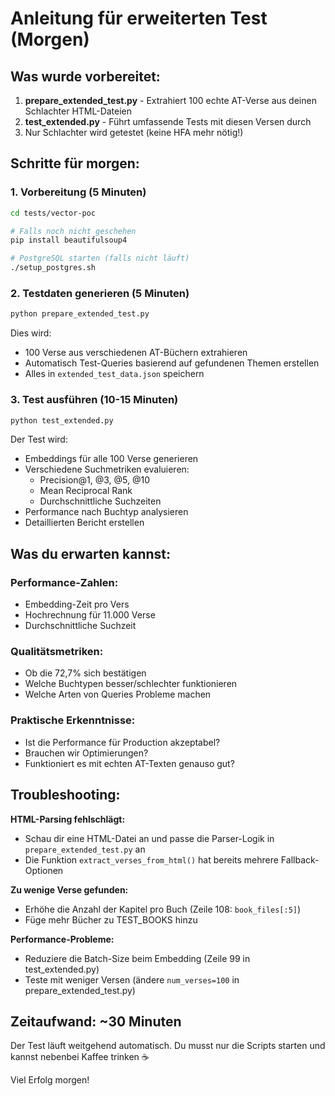 # Anleitung für erweiterten Test (Morgen)

## Was wurde vorbereitet:

1. **prepare_extended_test.py** - Extrahiert 100 echte AT-Verse aus deinen Schlachter HTML-Dateien
2. **test_extended.py** - Führt umfassende Tests mit diesen Versen durch
3. Nur Schlachter wird getestet (keine HFA mehr nötig!)

## Schritte für morgen:

### 1. Vorbereitung (5 Minuten)
```bash
cd tests/vector-poc

# Falls noch nicht geschehen
pip install beautifulsoup4

# PostgreSQL starten (falls nicht läuft)
./setup_postgres.sh
```

### 2. Testdaten generieren (5 Minuten)
```bash
python prepare_extended_test.py
```

Dies wird:
- 100 Verse aus verschiedenen AT-Büchern extrahieren
- Automatisch Test-Queries basierend auf gefundenen Themen erstellen
- Alles in `extended_test_data.json` speichern

### 3. Test ausführen (10-15 Minuten)
```bash
python test_extended.py
```

Der Test wird:
- Embeddings für alle 100 Verse generieren
- Verschiedene Suchmetriken evaluieren:
  - Precision@1, @3, @5, @10
  - Mean Reciprocal Rank
  - Durchschnittliche Suchzeiten
- Performance nach Buchtyp analysieren
- Detaillierten Bericht erstellen

## Was du erwarten kannst:

### Performance-Zahlen:
- Embedding-Zeit pro Vers
- Hochrechnung für 11.000 Verse
- Durchschnittliche Suchzeit

### Qualitätsmetriken:
- Ob die 72,7% sich bestätigen
- Welche Buchtypen besser/schlechter funktionieren
- Welche Arten von Queries Probleme machen

### Praktische Erkenntnisse:
- Ist die Performance für Production akzeptabel?
- Brauchen wir Optimierungen?
- Funktioniert es mit echten AT-Texten genauso gut?

## Troubleshooting:

**HTML-Parsing fehlschlägt:**
- Schau dir eine HTML-Datei an und passe die Parser-Logik in `prepare_extended_test.py` an
- Die Funktion `extract_verses_from_html()` hat bereits mehrere Fallback-Optionen

**Zu wenige Verse gefunden:**
- Erhöhe die Anzahl der Kapitel pro Buch (Zeile 108: `book_files[:5]`)
- Füge mehr Bücher zu TEST_BOOKS hinzu

**Performance-Probleme:**
- Reduziere die Batch-Size beim Embedding (Zeile 99 in test_extended.py)
- Teste mit weniger Versen (ändere `num_verses=100` in prepare_extended_test.py)

## Zeitaufwand: ~30 Minuten

Der Test läuft weitgehend automatisch. Du musst nur die Scripts starten und kannst nebenbei Kaffee trinken ☕

Viel Erfolg morgen!
